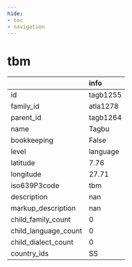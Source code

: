 ```yaml
---
hide:
- toc
- navigation
---
```

# tbm
|                      | info     |
|:---------------------|:---------|
| id                   | tagb1255 |
| family_id            | atla1278 |
| parent_id            | tagb1264 |
| name                 | Tagbu    |
| bookkeeping          | False    |
| level                | language |
| latitude             | 7.76     |
| longitude            | 27.71    |
| iso639P3code         | tbm      |
| description          | nan      |
| markup_description   | nan      |
| child_family_count   | 0        |
| child_language_count | 0        |
| child_dialect_count  | 0        |
| country_ids          | SS       |